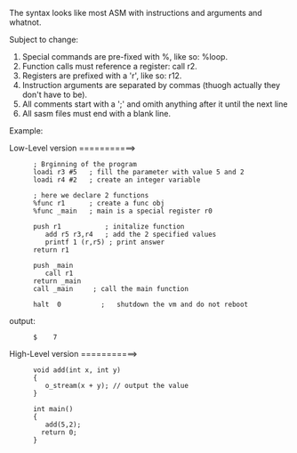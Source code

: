 The syntax looks like most ASM with instructions and arguments and whatnot.

Subject to change:

1. Special commands are pre-fixed with %, like so: %loop.
2. Function calls must reference a register: call r2.
3. Registers are prefixed with a 'r', like so: r12.
4. Instruction arguments are separated by commas (thuogh actually they don't have to be).
5. All comments start with a ';' and omith anything after it until the next line
6. All sasm files must end with a blank line.

Example:

Low-Level version ===========>

          ; Brginning of the program
          loadi r3 #5   ; fill the parameter with value 5 and 2
          loadi r4 #2   ; create an integer variable
          
          ; here we declare 2 functions
          %func r1      ; create a func obj
          %func _main   ; main is a special register r0 
          
          push r1           ; initalize function
             add r5 r3,r4   ; add the 2 specified values
             printf 1 (r,r5) ; print answer
          return r1
          
          push _main
             call r1     
          return _main
          call _main     ; call the main function
          
          halt  0          ;   shutdown the vm and do not reboot
output:

          $    7
          
High-Level version ===========>

          void add(int x, int y)
          {
             o_stream(x + y); // output the value
          }
          
          int main()
          {
             add(5,2);
            return 0;
          }
          
          
